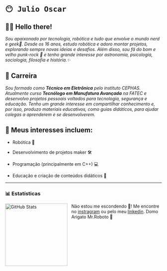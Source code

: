 
# **`😶 Julio Oscar`**

## **👋🏻 Hello there!**


 
*Sou apaixonado por tecnologia, robótica e tudo que envolve o mundo nerd e geek👾. Desde os 16 anos, estudo robótica e adoro montar projetos, explorando sempre novas ideias e desafios. Além disso, sou fã do bom e velho punk-rock 🤟 e tenho grande interesse por astronomia, psicologia, sociologia, filosofia e história.✨*

## 💼 Carreira

 *Sou formado como **Técnico em Eletrônica** pelo instituto CEPHAS. Atualmente curso **Tecnólogo em Manufatura Avançada** na FATEC e desenvolvo projetos pessoais voltados para tecnologia, segurança e educação. Tenho um grande interesse em compartilhar conhecimento e, por isso, produzo materiais educativos, como guias didáticos, para ajudar colegas a aprenderem e se desenvolverem.*

## 🔧 Meus interesses incluem:

- Robótica 🦾

- Desenvolvimento de projetos maker 🛠

- Programação (principalmente em C++) 💻

- Educação e criação de conteúdos didáticos 📖


---

### 📊 Estatísticas

<p>
  <img 
    align="left" 
    alt="GitHub Stats" 
    height="200" 
    style="padding-right: 10px;" 
    src="https://github-readme-stats.vercel.app/api?username=Xulio1337&show_icons=true&theme=tokyonight&include_all_commits=true&locale=pt-br" 
  />
 
 Não estou me escondendo 👻! Me encontre no [instragram](https://www.instagram.com/xulio1337/) ou pelo meu [linkedin](https://www.linkedin.com/in/julio1337oscar/). Domo Arigato Mr.Roboto 🤖

